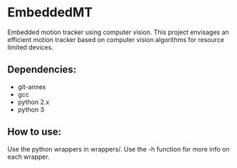 EmbeddedMT
==========

Embedded motion tracker using computer vision. This project envisages an efficient motion tracker based on computer vision algorithms for resource limited devices.

Dependencies:
-------------
- git-annex
- gcc
- python 2.x
- python 3

How to use:
-----------
Use the python wrappers in wrappers/. Use the -h function for more info on each wrapper.

